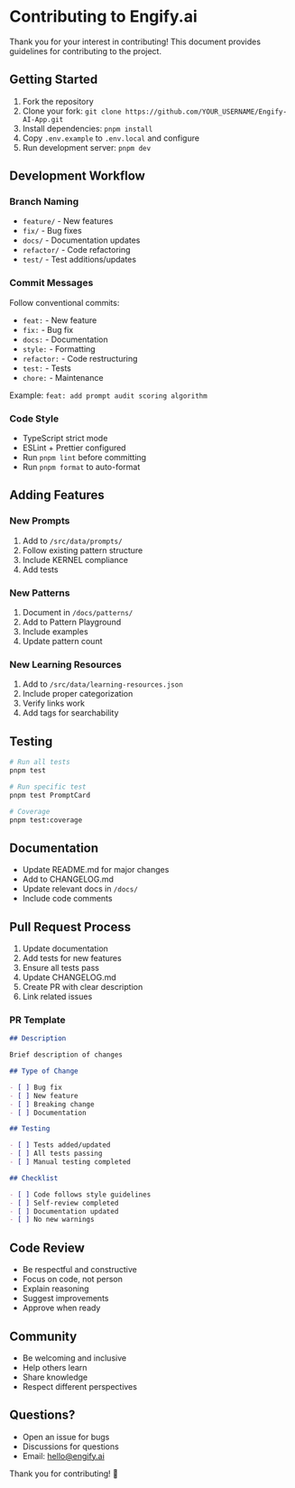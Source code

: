 # Contributing to Engify.ai

Thank you for your interest in contributing! This document provides guidelines for contributing to the project.

## Getting Started

1. Fork the repository
2. Clone your fork: `git clone https://github.com/YOUR_USERNAME/Engify-AI-App.git`
3. Install dependencies: `pnpm install`
4. Copy `.env.example` to `.env.local` and configure
5. Run development server: `pnpm dev`

## Development Workflow

### Branch Naming

- `feature/` - New features
- `fix/` - Bug fixes
- `docs/` - Documentation updates
- `refactor/` - Code refactoring
- `test/` - Test additions/updates

### Commit Messages

Follow conventional commits:

- `feat:` - New feature
- `fix:` - Bug fix
- `docs:` - Documentation
- `style:` - Formatting
- `refactor:` - Code restructuring
- `test:` - Tests
- `chore:` - Maintenance

Example: `feat: add prompt audit scoring algorithm`

### Code Style

- TypeScript strict mode
- ESLint + Prettier configured
- Run `pnpm lint` before committing
- Run `pnpm format` to auto-format

## Adding Features

### New Prompts

1. Add to `/src/data/prompts/`
2. Follow existing pattern structure
3. Include KERNEL compliance
4. Add tests

### New Patterns

1. Document in `/docs/patterns/`
2. Add to Pattern Playground
3. Include examples
4. Update pattern count

### New Learning Resources

1. Add to `/src/data/learning-resources.json`
2. Include proper categorization
3. Verify links work
4. Add tags for searchability

## Testing

```bash
# Run all tests
pnpm test

# Run specific test
pnpm test PromptCard

# Coverage
pnpm test:coverage
```

## Documentation

- Update README.md for major changes
- Add to CHANGELOG.md
- Update relevant docs in `/docs/`
- Include code comments

## Pull Request Process

1. Update documentation
2. Add tests for new features
3. Ensure all tests pass
4. Update CHANGELOG.md
5. Create PR with clear description
6. Link related issues

### PR Template

```markdown
## Description

Brief description of changes

## Type of Change

- [ ] Bug fix
- [ ] New feature
- [ ] Breaking change
- [ ] Documentation

## Testing

- [ ] Tests added/updated
- [ ] All tests passing
- [ ] Manual testing completed

## Checklist

- [ ] Code follows style guidelines
- [ ] Self-review completed
- [ ] Documentation updated
- [ ] No new warnings
```

## Code Review

- Be respectful and constructive
- Focus on code, not person
- Explain reasoning
- Suggest improvements
- Approve when ready

## Community

- Be welcoming and inclusive
- Help others learn
- Share knowledge
- Respect different perspectives

## Questions?

- Open an issue for bugs
- Discussions for questions
- Email: hello@engify.ai

Thank you for contributing! 🚀
